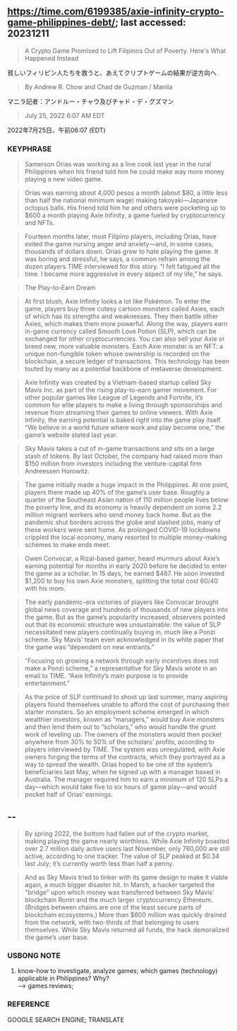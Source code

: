 ## https://time.com/6199385/axie-infinity-crypto-game-philippines-debt/; last accessed: 20231211

> A Crypto Game Promised to Lift Filipinos Out of Poverty. Here's What Happened Instead

貧しいフィリピン人たちを救うと、あえてクリプトゲームの結果が逆方向へ　

> By Andrew R. Chow and Chad de Guzman / Manila

マニラ記者：アンドルー・チャウ及びチャド・デ・グズマン

> July 25, 2022 6:07 AM EDT

2022年7月25日、午前06:07 (EDT)

### KEYPHRASE

> Samerson Orias was working as a line cook last year in the rural Philippines when his friend told him he could make way more money playing a new video game.

> Orias was earning about 4,000 pesos a month (about $80, a little less than half the national minimum wage) making takoyaki—Japanese octopus balls. His friend told him he and others were pocketing up to $600 a month playing Axie Infinity, a game fueled by cryptocurrency and NFTs.

> Fourteen months later, most Filipino players, including Orias, have exited the game nursing anger and anxiety—and, in some cases, thousands of dollars down. Orias grew to hate playing the game. It was boring and stressful, he says, a common refrain among the dozen players TIME interviewed for this story. “I felt fatigued all the time. I became more aggressive in every aspect of my life,” he says.

> The Play-to-Earn Dream

> At first blush, Axie Infinity looks a lot like Pokémon. To enter the game, players buy three cutesy cartoon monsters called Axies, each of which has its strengths and weaknesses. They then battle other Axies, which makes them more powerful. Along the way, players earn in-game currency called Smooth Love Potion (SLP), which can be exchanged for other cryptocurrencies. You can also sell your Axie or breed new, more valuable monsters. Each Axie monster is an NFT: a unique non-fungible token whose ownership is recorded on the blockchain, a secure ledger of transactions. This technology has been touted by many as a potential backbone of metaverse development.

> Axie Infinity was created by a Vietnam-based startup called Sky Mavis Inc. as part of the rising play-to-earn gamer movement. For other popular games like League of Legends and Fortnite, it’s common for elite players to make a living through sponsorships and revenue from streaming their games to online viewers. With Axie Infinity, the earning potential is baked right into the game play itself. “We believe in a world future where work and play become one,” the game’s website stated last year.

> Sky Mavis takes a cut of in-game transactions and sits on a large stash of tokens. By last October, the company had raised more than $150 million from investors including the venture-capital firm Andreessen Horowitz.

> The game initially made a huge impact in the Philippines. At one point, players there made up 40% of the game’s user base. Roughly a quarter of the Southeast Asian nation of 110 million people lives below the poverty line, and its economy is heavily dependent on some 2.2 million migrant workers who send money back home. But as the pandemic shut borders across the globe and slashed jobs, many of these workers were sent home. As prolonged COVID-19 lockdowns crippled the local economy, many resorted to multiple money-making schemes to make ends meet.

> Owen Convocar, a Rizal-based gamer, heard murmurs about Axie’s earning potential for months in early 2020 before he decided to enter the game as a scholar. In 15 days, he earned $487. He soon invested $1,200 to buy his own Axie monsters, splitting the total cost 60/40 with his mom.

> The early pandemic-era victories of players like Convocar brought global news coverage and hundreds of thousands of new players into the game. But as the game’s popularity increased, observers pointed out that its economic structure was unsustainable: the value of SLP necessitated new players continually buying in, much like a Ponzi scheme. Sky Mavis’ team even acknowledged in its white paper that the game was “dependent on new entrants.”

> “Focusing on growing a network through early incentives does not make a Ponzi scheme,” a representative for Sky Mavis wrote in an email to TIME. “Axie Infinity’s main purpose is to provide entertainment.”

> As the price of SLP continued to shoot up last summer, many aspiring players found themselves unable to afford the cost of purchasing their starter monsters. So an employment scheme emerged in which wealthier investors, known as “managers,” would buy Axie monsters and then lend them out to “scholars,” who would handle the grunt work of leveling up. The owners of the monsters would then pocket anywhere from 30% to 50% of the scholars’ profits, according to players interviewed by TIME. The system was unregulated, with Axie owners forging the terms of the contracts, which they portrayed as a way to spread the wealth. Orias hoped to be one of the system’s beneficiaries last May, when he signed up with a manager based in Australia. The manager required him to earn a minimum of 120 SLPs a day—which would take five to six hours of game play—and would pocket half of Orias’ earnings.

## --

> By spring 2022, the bottom had fallen out of the crypto market, making playing the game nearly worthless. While Axie Infinity boasted over 2.7 million daily active users last November, only 760,000 are still active, according to one tracker. The value of SLP peaked at $0.34 last July; it’s currently worth less than half a penny. 

> And as Sky Mavis tried to tinker with its game design to make it viable again, a much bigger disaster hit. In March, a hacker targeted the “bridge” upon which money was transferred between Sky Mavis’ blockchain Ronin and the much larger cryptocurrency Ethereum. (Bridges between chains are one of the least secure parts of blockchain ecosystems.) More than $600 million was quickly drained from the network, with two-thirds of that belonging to users themselves. While Sky Mavis returned all funds, the hack demoralized the game’s user base.

### USBONG NOTE

1) know-how to investigate, analyze games; which games (technology) applicable in Philippines? Why?<br/>
--> games reviews;

### REFERENCE

GOOGLE SEARCH ENGINE; TRANSLATE

